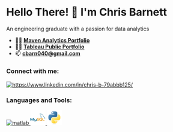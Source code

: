<h1 align="left">Hello There! 👋 I'm Chris Barnett</h1>
<p align="left">An engineering graduate with a passion for data analytics</p>

- 👨‍💻 [**Maven Analytics Portfolio**](https://www.mavenanalytics.io/profile/Chris-Barnett/87013525)
- 👨‍💻 [**Tableau Public Portfolio**](https://public.tableau.com/app/profile/chris.barnett3765/vizzes)
- 📫 **cbarn040@gmail.com**

<h3 align="left">Connect with me:</h3>
<p align="left">
<a href="https://www.linkedin.com/in/chris-b-79abbb125/" target="blank"><img align="center" src="https://raw.githubusercontent.com/rahuldkjain/github-profile-readme-generator/master/src/images/icons/Social/linked-in-alt.svg" alt="https://www.linkedin.com/in/chris-b-79abbb125/" height="30" width="40" /></a>
</p>

<h3 align="left">Languages and Tools:</h3>
<p align="left"> <a href="https://www.mathworks.com/" target="_blank" rel="noreferrer"> <img src="https://upload.wikimedia.org/wikipedia/commons/2/21/Matlab_Logo.png" alt="matlab" width="40" height="40"/> </a> <a href="https://www.mysql.com/" target="_blank" rel="noreferrer"> <img src="https://raw.githubusercontent.com/devicons/devicon/master/icons/mysql/mysql-original-wordmark.svg" alt="mysql" width="40" height="40"/> </a> <a href="https://www.python.org" target="_blank" rel="noreferrer"> <img src="https://raw.githubusercontent.com/devicons/devicon/master/icons/python/python-original.svg" alt="python" width="40" height="40"/> </a> </p>
